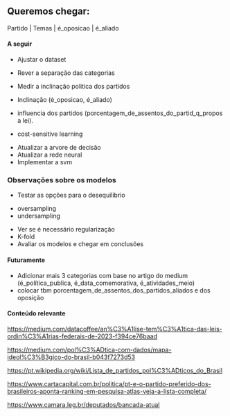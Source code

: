 ## Queremos chegar:

Partido | Temas | é_oposicao | é_aliado

#### A seguir


- Ajustar o dataset
* Rever a separação das categorias
* Medir a inclinação politica dos partidos
* Inclinação (é_oposicao, é_aliado)
* influencia dos partidos (porcentagem_de_assentos_do_partid_q_propos a lei).

* cost-sensitive learning
- Atualizar a arvore de decisão
- Atualizar a rede neural
- Implementar a svm

### Observações sobre os modelos

- Testar as opções para o desequilibrio 
* oversampling
* undersampling
- Ver se é necessário regularização
- K-fold
- Avaliar os modelos e chegar em conclusões


#### Futuramente

- Adicionar mais 3 categorias com base no artigo do medium (é_política_publica, é_data_comemorativa, é_atividades_meio)
- colocar tbm porcentagem_de_assentos_dos_partidos_aliados e dos oposição

#### Conteúdo relevante

https://medium.com/datacoffee/an%C3%A1lise-tem%C3%A1tica-das-leis-ordin%C3%A1rias-federais-de-2023-f394ce76baad

https://medium.com/pol%C3%ADtica-com-dados/mapa-ideol%C3%B3gico-do-brasil-b043f7273d53

https://pt.wikipedia.org/wiki/Lista_de_partidos_pol%C3%ADticos_do_Brasil

https://www.cartacapital.com.br/politica/pt-e-o-partido-preferido-dos-brasileiros-aponta-ranking-em-pesquisa-atlas-veja-a-lista-completa/

https://www.camara.leg.br/deputados/bancada-atual
